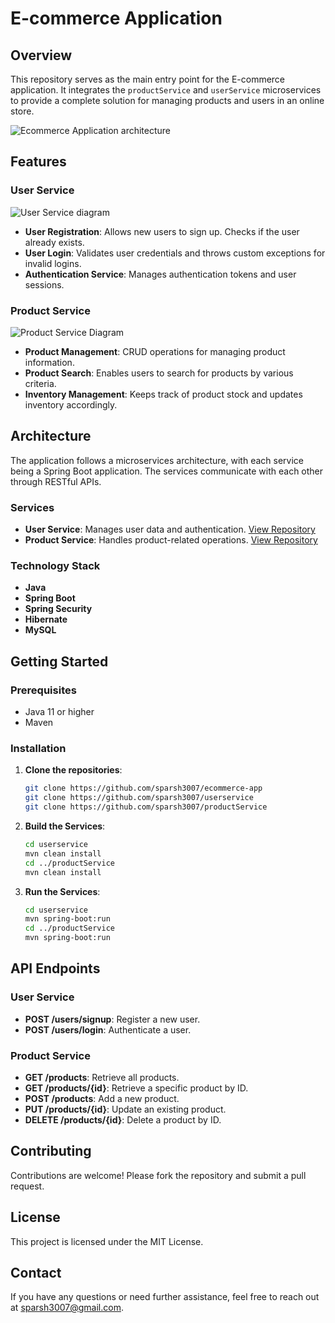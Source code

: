 # E-commerce Application

## Overview

This repository serves as the main entry point for the E-commerce application. It integrates the `productService` and `userService` microservices to provide a complete solution for managing products and users in an online store.

![Ecommerce Application architecture](https://github.com/sparsh3007/ecommerce-app/assets/49100336/abe57721-ff7c-4d0b-8f97-78835f6a4587)


## Features

### User Service

![User Service diagram](https://github.com/sparsh3007/ecommerce-app/assets/49100336/8b04a0b7-b4a4-4938-b195-d50fbe5938c8)


- **User Registration**: Allows new users to sign up. Checks if the user already exists.
- **User Login**: Validates user credentials and throws custom exceptions for invalid logins.
- **Authentication Service**: Manages authentication tokens and user sessions.

### Product Service

![Product Service Diagram](https://github.com/sparsh3007/ecommerce-app/assets/49100336/043cf617-7e3c-46de-8bdf-efba4373af0e)

- **Product Management**: CRUD operations for managing product information.
- **Product Search**: Enables users to search for products by various criteria.
- **Inventory Management**: Keeps track of product stock and updates inventory accordingly.

## Architecture

The application follows a microservices architecture, with each service being a Spring Boot application. The services communicate with each other through RESTful APIs.

### Services

- **User Service**: Manages user data and authentication. [View Repository](https://github.com/sparsh3007/userservice)
- **Product Service**: Handles product-related operations. [View Repository](https://github.com/sparsh3007/productService)

### Technology Stack

- **Java**
- **Spring Boot**
- **Spring Security**
- **Hibernate**
- **MySQL**

## Getting Started

### Prerequisites

- Java 11 or higher
- Maven

### Installation

1. **Clone the repositories**:
    ```bash
    git clone https://github.com/sparsh3007/ecommerce-app
    git clone https://github.com/sparsh3007/userservice
    git clone https://github.com/sparsh3007/productService
    ```

2. **Build the Services**:
    ```bash
    cd userservice
    mvn clean install
    cd ../productService
    mvn clean install
    ```

3. **Run the Services**:
    ```bash
    cd userservice
    mvn spring-boot:run
    cd ../productService
    mvn spring-boot:run
    ```


## API Endpoints

### User Service

- **POST /users/signup**: Register a new user.
- **POST /users/login**: Authenticate a user.

### Product Service

- **GET /products**: Retrieve all products.
- **GET /products/{id}**: Retrieve a specific product by ID.
- **POST /products**: Add a new product.
- **PUT /products/{id}**: Update an existing product.
- **DELETE /products/{id}**: Delete a product by ID.

## Contributing

Contributions are welcome! Please fork the repository and submit a pull request.

## License

This project is licensed under the MIT License.

## Contact

If you have any questions or need further assistance, feel free to reach out at sparsh3007@gmail.com.
